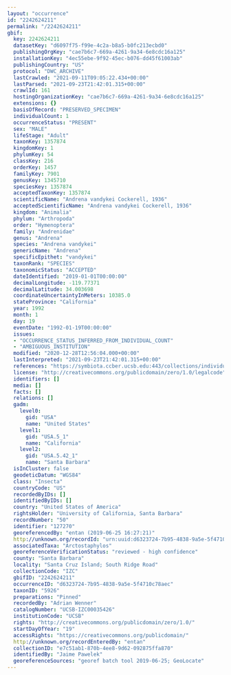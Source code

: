 ```yaml
---
layout: "occurrence"
id: "2242624211"
permalink: "/2242624211"
gbif:
  key: 2242624211
  datasetKey: "d6097f75-f99e-4c2a-b8a5-b0fc213ecbd0"
  publishingOrgKey: "cae7b6c7-669a-4261-9a34-6e8cdc16a125"
  installationKey: "4ec55ebe-9f92-45ec-b076-dd45f61003ab"
  publishingCountry: "US"
  protocol: "DWC_ARCHIVE"
  lastCrawled: "2021-09-11T09:05:22.434+00:00"
  lastParsed: "2021-09-23T21:42:01.315+00:00"
  crawlId: 161
  hostingOrganizationKey: "cae7b6c7-669a-4261-9a34-6e8cdc16a125"
  extensions: {}
  basisOfRecord: "PRESERVED_SPECIMEN"
  individualCount: 1
  occurrenceStatus: "PRESENT"
  sex: "MALE"
  lifeStage: "Adult"
  taxonKey: 1357874
  kingdomKey: 1
  phylumKey: 54
  classKey: 216
  orderKey: 1457
  familyKey: 7901
  genusKey: 1345710
  speciesKey: 1357874
  acceptedTaxonKey: 1357874
  scientificName: "Andrena vandykei Cockerell, 1936"
  acceptedScientificName: "Andrena vandykei Cockerell, 1936"
  kingdom: "Animalia"
  phylum: "Arthropoda"
  order: "Hymenoptera"
  family: "Andrenidae"
  genus: "Andrena"
  species: "Andrena vandykei"
  genericName: "Andrena"
  specificEpithet: "vandykei"
  taxonRank: "SPECIES"
  taxonomicStatus: "ACCEPTED"
  dateIdentified: "2019-01-01T00:00:00"
  decimalLongitude: -119.77371
  decimalLatitude: 34.003698
  coordinateUncertaintyInMeters: 10385.0
  stateProvince: "California"
  year: 1992
  month: 1
  day: 19
  eventDate: "1992-01-19T00:00:00"
  issues:
  - "OCCURRENCE_STATUS_INFERRED_FROM_INDIVIDUAL_COUNT"
  - "AMBIGUOUS_INSTITUTION"
  modified: "2020-12-28T12:56:04.000+00:00"
  lastInterpreted: "2021-09-23T21:42:01.315+00:00"
  references: "https://symbiota.ccber.ucsb.edu:443/collections/individual/index.php?occid=127270"
  license: "http://creativecommons.org/publicdomain/zero/1.0/legalcode"
  identifiers: []
  media: []
  facts: []
  relations: []
  gadm:
    level0:
      gid: "USA"
      name: "United States"
    level1:
      gid: "USA.5_1"
      name: "California"
    level2:
      gid: "USA.5.42_1"
      name: "Santa Barbara"
  isInCluster: false
  geodeticDatum: "WGS84"
  class: "Insecta"
  countryCode: "US"
  recordedByIDs: []
  identifiedByIDs: []
  country: "United States of America"
  rightsHolder: "University of California, Santa Barbara"
  recordNumber: "50"
  identifier: "127270"
  georeferencedBy: "entan (2019-06-25 16:27:21)"
  http://unknown.org/recordId: "urn:uuid:d6323724-7b95-4838-9a5e-5f4710c78aec"
  associatedTaxa: "Arctostaphylos"
  georeferenceVerificationStatus: "reviewed - high confidence"
  county: "Santa Barbara"
  locality: "Santa Cruz Island; South Ridge Road"
  collectionCode: "IZC"
  gbifID: "2242624211"
  occurrenceID: "d6323724-7b95-4838-9a5e-5f4710c78aec"
  taxonID: "5926"
  preparations: "Pinned"
  recordedBy: "Adrian Wenner"
  catalogNumber: "UCSB-IZC00035426"
  institutionCode: "UCSB"
  rights: "http://creativecommons.org/publicdomain/zero/1.0/"
  startDayOfYear: "19"
  accessRights: "https://creativecommons.org/publicdomain/"
  http://unknown.org/recordEnteredBy: "entan"
  collectionID: "e7c51ab1-870b-4ee8-9d62-092875ffa870"
  identifiedBy: "Jaime Pawelek"
  georeferenceSources: "georef batch tool 2019-06-25; GeoLocate"
---
```

